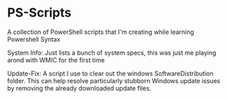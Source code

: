 # PS-Scripts
A collection of PowerShell scripts that I'm creating while learning Powershell Syntax

System Info:
Just lists a bunch of system specs, this was just me playing arond with WMIC for the first time

Update-Fix:
A script I use to clear out the windows SoftwareDistribution folder. This can help resolve particularly stubborn Windows update issues by
removing the already downloaded update files.
